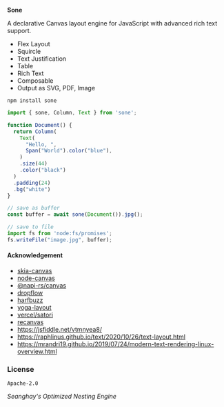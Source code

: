 **Sone**

A declarative Canvas layout engine for JavaScript with advanced rich text support.

- Flex Layout
- Squircle
- Text Justification
- Table
- Rich Text
- Composable
- Output as SVG, PDF, Image

```shell
npm install sone
```

```javascript
import { sone, Column, Text } from 'sone';

function Document() {
  return Column(
    Text(
      "Hello, ",
      Span("World").color("blue"),
    )
    .size(44)
    .color("black")
  )
  .padding(24)
  .bg("white")
}

// save as buffer
const buffer = await sone(Document()).jpg();

// save to file
import fs from 'node:fs/promises';
fs.writeFile("image.jpg", buffer);
```


#### Acknowledgement

- [skia-canvas](https://skia-canvas.org/)
- [node-canvas](https://github.com/Automattic/node-canvas)
- [@napi-rs/canvas](https://github.com/Brooooooklyn/canvas)
- [dropflow](https://github.com/chearon/dropflow)
- [harfbuzz](https://harfbuzz.github.io/)
- [yoga-layout](https://yogalayout.dev/)
- [vercel/satori](https://github.com/vercel/satori)
- [recanvas](https://github.com/GuptaSiddhant/recanvas)
- https://jsfiddle.net/vtmnyea8/
- https://raphlinus.github.io/text/2020/10/26/text-layout.html
- https://mrandri19.github.io/2019/07/24/modern-text-rendering-linux-overview.html

### License

`Apache-2.0`

*Seanghay's Optimized Nesting Engine*
